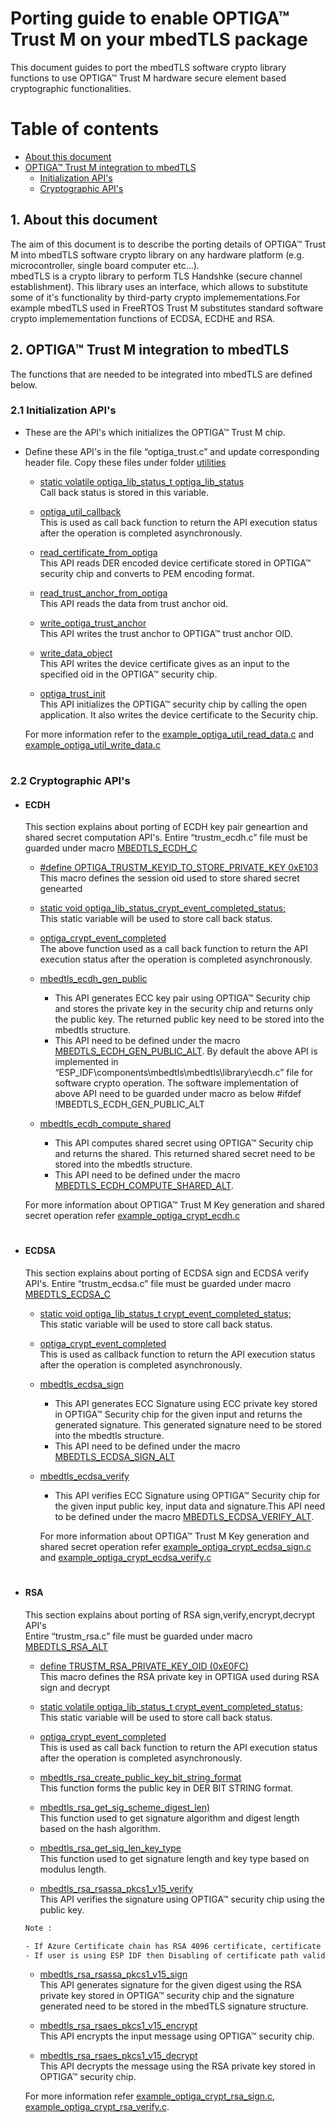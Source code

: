 
# Porting guide to enable OPTIGA™ Trust M on your mbedTLS package 
This document guides to port the mbedTLS software crypto library functions
to use OPTIGA™ Trust M hardware secure element based cryptographic functionalities.
 

# Table of contents
-  [About this document](#introduction) 
- [OPTIGA™ Trust M integration to mbedTLS](#Integration)<br>
    - [Initialization API's](#initialization)<br>
    - [Cryptographic API's](#Cryptofunctions)<br>
   
## 1. About this document <a name="introduction"></a>
The aim of this document is to describe the porting details of OPTIGA™ Trust M into mbedTLS software crypto library on any hardware platform (e.g. microcontroller,
single board computer etc...).<br>
mbedTLS is a crypto library to perform TLS Handshke (secure channel establishment). This library uses an interface, which allows to substitute some of it's functionality by third-party crypto implemementations.For example mbedTLS used in FreeRTOS Trust M substitutes standard software crypto implemementation functions of ECDSA, ECDHE and RSA.

## 2. OPTIGA™ Trust M integration to mbedTLS<a name="Integration"></a>

The functions that are needed to be integrated into mbedTLS are defined below.<br>

### 2.1 Initialization API's <a name="initialization"></a>

- These are the API's which initializes the OPTIGA™ Trust M chip.
- Define these API's in the file “optiga_trust.c” and update corresponding header file. Copy these files under folder [utilities](https://github.com/Infineon/optiga-trust-m/tree/d15dd7a0b4e23f2adac6cbd2cd0f924d0ab03197/examples/utilities)

    - [static volatile optiga_lib_status_t optiga_lib_status](https://github.com/Infineon/optiga-trust-m/blob/677ca030d915962288c172bd287f8917518066f5/examples/utilities/optiga_trust.c/#L50)<br>Call back status is stored in this variable.
    - [optiga_util_callback](https://github.com/Infineon/optiga-trust-m/blob/677ca030d915962288c172bd287f8917518066f5/examples/utilities/optiga_trust.c/#L51-L54)<br>
    This is used as call back function to return the API execution status after the operation is completed
    asynchronously.

    - [read_certificate_from_optiga](https://github.com/Infineon/optiga-trust-m/blob/677ca030d915962288c172bd287f8917518066f5/examples/utilities/optiga_trust.c/#L65-L149)<br>
    This API reads DER encoded device certificate stored in OPTIGA™ security chip and converts to PEM encoding
format.

   - [read_trust_anchor_from_optiga](https://github.com/Infineon/optiga-trust-m/blob/677ca030d915962288c172bd287f8917518066f5/examples/utilities/optiga_trust.c/#L151-L237)<br>
   This API reads the data from trust anchor oid.
   
   - [write_optiga_trust_anchor](https://github.com/Infineon/optiga-trust-m/blob/677ca030d915962288c172bd287f8917518066f5/examples/utilities/optiga_trust.c/#L340-L557)<br>
   This API writes the trust anchor to OPTIGA™ trust anchor OID.

    - [write_data_object](https://github.com/Infineon/optiga-trust-m/blob/677ca030d915962288c172bd287f8917518066f5/examples/utilities/optiga_trust.c/#L239-L292)<br>
        This API writes the device certificate gives as an input to the specified oid in the OPTIGA™ security chip.


    - [optiga_trust_init](https://github.com/Infineon/optiga-trust-m/blob/677ca030d915962288c172bd287f8917518066f5/examples/utilities/optiga_trust.c/#L586-L643)<br>
    This API initializes the OPTIGA™ security chip by calling the open application. It also writes the device
    certificate to the Security chip.

    For more information refer to the [example_optiga_util_read_data.c](https://github.com/Infineon/optiga-trust-m/blob/ae80dfe4b1ac35b5932644e783ff9d226ae266d9/examples/optiga/example_optiga_util_read_data.c) and [example_optiga_util_write_data.c](https://github.com/Infineon/optiga-trust-m/blob/ae80dfe4b1ac35b5932644e783ff9d226ae266d9/examples/optiga/example_optiga_util_write_data.c)

#

### 2.2 Cryptographic API's <a name="Cryptofunctions"></a>


- #### ECDH
    This section explains about porting of ECDH key pair geneartion and shared secret computation API's.
    Entire “trustm_ecdh.c” file must be guarded under
    macro [MBEDTLS_ECDH_C](https://github.com/Infineon/optiga-trust-m/blob/d15dd7a0b4e23f2adac6cbd2cd0f924d0ab03197/examples/mbedtls_port/trustm_ecdh.c/#L29)<br>
  
    - [#define OPTIGA_TRUSTM_KEYID_TO_STORE_PRIVATE_KEY  0xE103](https://github.com/Infineon/optiga-trust-m/blob/d15dd7a0b4e23f2adac6cbd2cd0f924d0ab03197/examples/mbedtls_port/trustm_ecdh.c/#L42)
    <br>This macro defines the session oid used to store shared secret genearted
    - [static void    optiga_lib_status_crypt_event_completed_status;](https://github.com/Infineon/optiga-trust-m/blob/d15dd7a0b4e23f2adac6cbd2cd0f924d0ab03197/examples/mbedtls_port/trustm_ecdh.c/#L47)<br>
        This static variable will be used to store call back status.


   -  [optiga_crypt_event_completed](https://github.com/Infineon/optiga-trust-m/blob/d15dd7a0b4e23f2adac6cbd2cd0f924d0ab03197/examples/mbedtls_port/trustm_ecdh.c/#L50-L57) <br> 
        The above function used as a call back function to return the API execution status after the operation is completed
        asynchronously.

   
    - [mbedtls_ecdh_gen_public](https://github.com/Infineon/optiga-trust-m/blob/d15dd7a0b4e23f2adac6cbd2cd0f924d0ab03197/examples/mbedtls_port/trustm_ecdh.c/#L63-L134)<br>  
       -  This API generates ECC key pair using OPTIGA™ Security chip and stores the private key in the security
    chip and returns only the public key. The returned public key need to be stored into the mbedtls
    structure.<br>
        - This API need to be defined under the macro [MBEDTLS_ECDH_GEN_PUBLIC_ALT](https://github.com/Infineon/optiga-trust-m/blob/d15dd7a0b4e23f2adac6cbd2cd0f924d0ab03197/examples/mbedtls_port/trustm_ecdh.c/#L59). By default the above
    API is implemented in “ESP_IDF\components\mbedtls\mbedtls\library\ecdh.c” file for software crypto
    operation. The software implementation of above API need to be guarded under macro as below
    #ifdef !MBEDTLS_ECDH_GEN_PUBLIC_ALT
    
    - [mbedtls_ecdh_compute_shared](https://github.com/Infineon/optiga-trust-m/blob/d15dd7a0b4e23f2adac6cbd2cd0f924d0ab03197/examples/mbedtls_port/trustm_ecdh.c/#L141-L243)
    
        - This API computes shared secret using OPTIGA™ Security chip and returns the shared. This returned
    shared secret need to be stored into the mbedtls structure.
         - This API need to be defined under the
    macro [MBEDTLS_ECDH_COMPUTE_SHARED_ALT](https://github.com/Infineon/optiga-trust-m/blob/d15dd7a0b4e23f2adac6cbd2cd0f924d0ab03197/examples/mbedtls_port/trustm_ecdh.c/#L137).
      
    For more information about OPTIGA™ Trust M Key generation and shared secret operation refer [example_optiga_crypt_ecdh.c](https://github.com/Infineon/optiga-trust-m/blob/d15dd7a0b4e23f2adac6cbd2cd0f924d0ab03197/examples/optiga/example_optiga_crypt_ecdh.c)


#
- #### ECDSA <br>
    This section explains about porting of ECDSA sign and ECDSA verify API's. Entire “trustm_ecdsa.c” file must be guarded under
    macro
    [MBEDTLS_ECDSA_C](https://github.com/Infineon/optiga-trust-m/blob/d15dd7a0b4e23f2adac6cbd2cd0f924d0ab03197/examples/mbedtls_port/trustm_ecdsa.c/#L29)<br>
    
     
    - [static void optiga_lib_status_t crypt_event_completed_status;](https://github.com/Infineon/optiga-trust-m/blob/d15dd7a0b4e23f2adac6cbd2cd0f924d0ab03197/examples/mbedtls_port/trustm_ecdsa.c/#L48)<br>
  This static variable will be used to store call back status.
   
    - [optiga_crypt_event_completed](https://github.com/Infineon/optiga-trust-m/blob/d15dd7a0b4e23f2adac6cbd2cd0f924d0ab03197/examples/mbedtls_port/trustm_ecdsa.c/#L51-L58)<br>  This is used as callback function to return the API execution status after the operation is completed
        asynchronously.

   -  [mbedtls_ecdsa_sign](https://github.com/Infineon/optiga-trust-m/blob/d15dd7a0b4e23f2adac6cbd2cd0f924d0ab03197/examples/mbedtls_port/trustm_ecdsa.c/#L61-L151)<br>
        - This API generates ECC Signature using ECC private key stored in OPTIGA™ Security chip for the given input and returns the generated   signature. This generated signature need to be stored into the mbedtls structure.
        - This API need to be defined under the macro
    [MBEDTLS_ECDSA_SIGN_ALT](https://github.com/Infineon/optiga-trust-m/blob/ae80dfe4b1ac35b5932644e783ff9d226ae266d9/examples/mbedtls_port/trustm_ecdsa.c/#L60)
     
    
   -  [mbedtls_ecdsa_verify](https://github.com/Infineon/optiga-trust-m/blob/ae80dfe4b1ac35b5932644e783ff9d226ae266d9/examples/mbedtls_port/trustm_ecdsa.c/#L154-L290)<br>
    
        - This API verifies ECC Signature using OPTIGA™ Security chip for the given input public key, input data and signature.This API need to be defined under the macro [MBEDTLS_ECDSA_VERIFY_ALT](https://github.com/Infineon/optiga-trust-m/blob/d15dd7a0b4e23f2adac6cbd2cd0f924d0ab03197/examples/mbedtls_port/trustm_ecdsa.c/#L153).
        
         For more information about OPTIGA™ Trust M Key generation and shared secret operation refer [example_optiga_crypt_ecdsa_sign.c ](hhttps://github.com/Infineon/optiga-trust-m/blob/d15dd7a0b4e23f2adac6cbd2cd0f924d0ab03197/examples/optiga/example_optiga_crypt_ecdsa_sign.c) and [example_optiga_crypt_ecdsa_verify.c ](https://github.com/Infineon/optiga-trust-m/blob/d15dd7a0b4e23f2adac6cbd2cd0f924d0ab03197/examples/optiga/example_optiga_crypt_ecdsa_verify.c)
         
#
- #### RSA <br>

    This section explains about porting of RSA sign,verify,encrypt,decrypt API's<br>
     Entire “trustm_rsa.c” file must be guarded under macro [MBEDTLS_RSA_ALT](https://github.com/Infineon/optiga-trust-m/blob/d15dd7a0b4e23f2adac6cbd2cd0f924d0ab03197/examples/mbedtls_port/trustm_rsa.c\#L32)<br>
   

    - [define TRUSTM_RSA_PRIVATE_KEY_OID (0xE0FC)](https://github.com/Infineon/optiga-trust-m/blob/d15dd7a0b4e23f2adac6cbd2cd0f924d0ab03197/examples/mbedtls_port/trustm_rsa.c/#L79)<br>
    This macro defines the RSA private key in OPTIGA used during RSA sign and decrypt
      
    - [static volatile optiga_lib_status_t crypt_event_completed_status;](https://github.com/Infineon/optiga-trust-m/blob/d15dd7a0b4e23f2adac6cbd2cd0f924d0ab03197/examples/mbedtls_port/trustm_rsa.c/#L98)<br>
    This static variable will be used to store call back status.
    
    - [optiga_crypt_event_completed](https://github.com/Infineon/optiga-trust-m/blob/d15dd7a0b4e23f2adac6cbd2cd0f924d0ab03197/examples/mbedtls_port/trustm_rsa.c/#L114-L121)<br>
    This is used as call back function to return the API execution status after the operation is completed
    asynchronously.
    
    - [mbedtls_rsa_create_public_key_bit_string_format](https://github.com/Infineon/optiga-trust-m/blob/d15dd7a0b4e23f2adac6cbd2cd0f924d0ab03197/examples/mbedtls_port/trustm_rsa.c/#L123-L186)<br>
    This function forms the public key in DER BIT STRING format.
    
    - [mbedtls_rsa_get_sig_scheme_digest_len)](https://github.com/Infineon/optiga-trust-m/blob/d15dd7a0b4e23f2adac6cbd2cd0f924d0ab03197/examples/mbedtls_port/trustm_rsa.c/#L188-L223)<br>
    This function used to get signature algorithm and digest length based on the hash algorithm.
    
    - [mbedtls_rsa_get_sig_len_key_type](https://github.com/Infineon/optiga-trust-m/blob/d15dd7a0b4e23f2adac6cbd2cd0f924d0ab03197/examples/mbedtls_port/trustm_rsa.c/#L225-L260)<br>
    This function used to get signature length and key type based on modulus length.
    - [mbedtls_rsa_rsassa_pkcs1_v15_verify](https://github.com/Infineon/optiga-trust-m/blob/d15dd7a0b4e23f2adac6cbd2cd0f924d0ab03197/examples/mbedtls_port/trustm_rsa.c/#L2246-L2380)<br>
    This API verifies the signature using OPTIGA™ security chip using the public key.
     ```sh       
    Note :
    
    - If Azure Certificate chain has RSA 4096 certificate, certificate path validation has to be disabled since OPTIGA™ Trust M supports only RSA 1024 and 2048.
    - If user is using ESP IDF then Disabling of certificate path validation can be done by updating "mbedtls_ssl_conf_authmode(&tls->conf, MBEDTLS_SSL_VERIFY_NONE)" in function "static esp_err_t  set_ca_cert(esp_tls_t *tls, const unsigned char *cacert, size_t cacert_len)" in file esp_tls.c present under “ESP_IDF_PATH\components\esptls”
    
    ```
    - [mbedtls_rsa_rsassa_pkcs1_v15_sign](https://github.com/Infineon/optiga-trust-m/blob/d15dd7a0b4e23f2adac6cbd2cd0f924d0ab03197/examples/mbedtls_port/trustm_rsa.c/#L1908-L2016)<br>
    This API generates signature for the given digest using the RSA private key stored in OPTIGA™ security
    chip and the signature generated need to be stored in the mbedTLS signature structure.
    
    - [mbedtls_rsa_rsaes_pkcs1_v15_encrypt](https://github.com/Infineon/optiga-trust-m/blob/d15dd7a0b4e23f2adac6cbd2cd0f924d0ab03197/examples/mbedtls_port/trustm_rsa.c/#L1374-L1487)<br>
    This API encrypts the input message using OPTIGA™ security chip.
    
    - [mbedtls_rsa_rsaes_pkcs1_v15_decrypt](https://github.com/Infineon/optiga-trust-m/blob/d15dd7a0b4e23f2adac6cbd2cd0f924d0ab03197/examples/mbedtls_port/trustm_rsa.c/#L1674-L1733)<br>
    This API decrypts the message using the RSA private key stored in OPTIGA™ security chip.<br>
    
    For more information refer [example_optiga_crypt_rsa_sign.c](https://github.com/Infineon/optiga-trust-m/blob/ae80dfe4b1ac35b5932644e783ff9d226ae266d9/examples/optiga/example_optiga_crypt_rsa_sign.c), [example_optiga_crypt_rsa_verify.c](https://github.com/Infineon/optiga-trust-m/blob/ae80dfe4b1ac35b5932644e783ff9d226ae266d9/examples/optiga/example_optiga_crypt_rsa_verify.c).
   
